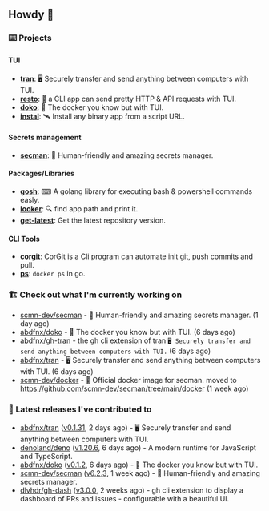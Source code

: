 ## Howdy 👋

### ⌨️ Projects

#### TUI

- [**tran**](https://github.com/abdfnx/tran): 🖥 Securely transfer and send anything between computers with TUI.
- [**resto**](https://github.com/abdfnx/resto): 🔗 a CLI app can send pretty HTTP & API requests with TUI.
- [**doko**](https://github.com/abdfnx/doko): 🐳 The docker you know but with TUI.
- [**instal**](https://github.com/abdfnx/instal): 🛰️ Install any binary app from a script URL.

#### Secrets management

- [**secman**](https://github.com/scmn-dev/secman): 👊 Human-friendly and amazing secrets manager.

#### Packages/Libraries

- [**gosh**](https://github.com/abdfnx/gosh): ⌨ A golang library for executing bash & powershell commands easly.
- [**looker**](https://github.com/abdfnx/looker): 🔍 find app path and print it.
- [**get-latest**](https://github.com/scmn-dev/get-latest): Get the latest repository version.

#### CLI Tools

- [**corgit**](https://github.com/abdfnx/corgit): CorGit is a Cli program can automate init git, push commits and pull.
- [**ps**](https://github.com/scmn-dev/ps): `docker ps` in go.

### 🏗️ Check out what I'm currently working on


- [scmn-dev/secman](https://github.com/scmn-dev/secman) - 👊 Human-friendly and amazing secrets manager. (1 day ago)
- [abdfnx/doko](https://github.com/abdfnx/doko) - 🐳 The docker you know but with TUI. (6 days ago)
- [abdfnx/gh-tran](https://github.com/abdfnx/gh-tran) - the gh cli extension of tran `🖥 Securely transfer and send anything between computers with TUI.` (6 days ago)
- [abdfnx/tran](https://github.com/abdfnx/tran) - 🖥 Securely transfer and send anything between computers with TUI. (6 days ago)
- [scmn-dev/docker](https://github.com/scmn-dev/docker) - 🐳 Official docker image for secman. moved to https://github.com/scmn-dev/secman/tree/main/docker (1 week ago)

### 🔭 Latest releases I've contributed to

- [abdfnx/tran](https://github.com/abdfnx/tran) ([v0.1.31](https://github.com/abdfnx/tran/releases/tag/v0.1.31), 2 days ago) - 🖥 Securely transfer and send anything between computers with TUI.
- [denoland/deno](https://github.com/denoland/deno) ([v1.20.6](https://github.com/denoland/deno/releases/tag/v1.20.6), 6 days ago) - A modern runtime for JavaScript and TypeScript.
- [abdfnx/doko](https://github.com/abdfnx/doko) ([v0.1.2](https://github.com/abdfnx/doko/releases/tag/v0.1.2), 6 days ago) - 🐳 The docker you know but with TUI.
- [scmn-dev/secman](https://github.com/scmn-dev/secman) ([v6.2.3](https://github.com/scmn-dev/secman/releases/tag/v6.2.3), 1 week ago) - 👊 Human-friendly and amazing secrets manager.
- [dlvhdr/gh-dash](https://github.com/dlvhdr/gh-dash) ([v3.0.0](https://github.com/dlvhdr/gh-dash/releases/tag/v3.0.0), 2 weeks ago) - gh cli extension to display a dashboard of PRs and issues - configurable with a beautiful UI.
